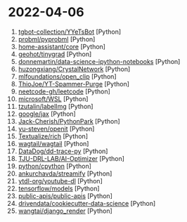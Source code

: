 # 2022-04-06

1. [tgbot-collection/YYeTsBot](https://github.com/tgbot-collection/YYeTsBot "🎬 人人影视bot，完全对接人人影视全部无删减资源") [Python]
2. [probml/pyprobml](https://github.com/probml/pyprobml "Python code for Probabilistic Machine learning book by Kevin Murphy") [Python]
3. [home-assistant/core](https://github.com/home-assistant/core "🏡 Open source home automation that puts local control and privacy first.") [Python]
4. [geohot/tinygrad](https://github.com/geohot/tinygrad "You like pytorch? You like micrograd? You love tinygrad! ❤️") [Python]
5. [donnemartin/data-science-ipython-notebooks](https://github.com/donnemartin/data-science-ipython-notebooks "Data science Python notebooks: Deep learning (TensorFlow, Theano, Caffe, Keras), scikit-learn, Kaggle, big data (Spark, Hadoop MapReduce, HDFS), matplotlib, pandas, NumPy, SciPy, Python essentials, AWS, and various command lines.") [Python]
6. [huzongxiang/CrystalNetwork](https://github.com/huzongxiang/CrystalNetwork "GrysNet is a neural network package that allows researchers to train custom models for crystal modeling tasks. It aims to accelerate the research and application of material science.") [Python]
7. [mlfoundations/open_clip](https://github.com/mlfoundations/open_clip "An open source implementation of CLIP.") [Python]
8. [ThioJoe/YT-Spammer-Purge](https://github.com/ThioJoe/YT-Spammer-Purge "Allows you easily scan for and delete scam comments using several methods.") [Python]
9. [neetcode-gh/leetcode](https://github.com/neetcode-gh/leetcode "Leetcode solutions") [Python]
10. [microsoft/WSL](https://github.com/microsoft/WSL "Issues found on WSL") [Python]
11. [tzutalin/labelImg](https://github.com/tzutalin/labelImg "🖍️ LabelImg is a graphical image annotation tool and label object bounding boxes in images") [Python]
12. [google/jax](https://github.com/google/jax "Composable transformations of Python+NumPy programs: differentiate, vectorize, JIT to GPU/TPU, and more") [Python]
13. [Jack-Cherish/PythonPark](https://github.com/Jack-Cherish/PythonPark "Python 开源项目之「自学编程之路」，保姆级教程：AI实验室、宝藏视频、数据结构、学习指南、机器学习实战、深度学习实战、网络爬虫、大厂面经、程序人生、资源分享。") [Python]
14. [yu-steven/openit](https://github.com/yu-steven/openit "Openit订阅致力于打造免费无感的翻墙环境") [Python]
15. [Textualize/rich](https://github.com/Textualize/rich "Rich is a Python library for rich text and beautiful formatting in the terminal.") [Python]
16. [wagtail/wagtail](https://github.com/wagtail/wagtail "A Django content management system focused on flexibility and user experience") [Python]
17. [DataDog/dd-trace-py](https://github.com/DataDog/dd-trace-py "Datadog Python APM Client") [Python]
18. [TJU-DRL-LAB/AI-Optimizer](https://github.com/TJU-DRL-LAB/AI-Optimizer "The next generation deep reinforcement learning tookit") [Python]
19. [python/cpython](https://github.com/python/cpython "The Python programming language") [Python]
20. [ankurchavda/streamify](https://github.com/ankurchavda/streamify "A data engineering project with Kafka, Spark Streaming, dbt, Docker, Airflow, Terraform, GCP and much more!") [Python]
21. [ytdl-org/youtube-dl](https://github.com/ytdl-org/youtube-dl "Command-line program to download videos from YouTube.com and other video sites") [Python]
22. [tensorflow/models](https://github.com/tensorflow/models "Models and examples built with TensorFlow") [Python]
23. [public-apis/public-apis](https://github.com/public-apis/public-apis "A collective list of free APIs") [Python]
24. [drivendata/cookiecutter-data-science](https://github.com/drivendata/cookiecutter-data-science "A logical, reasonably standardized, but flexible project structure for doing and sharing data science work.") [Python]
25. [wangtai/django_render](https://github.com/wangtai/django_render "一个非常轻量Django URL 的装饰器") [Python]
